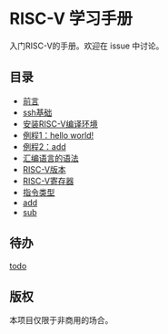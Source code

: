# RISC-V 学习手册
入门RISC-V的手册。欢迎在 issue 中讨论。

## 目录
- [前言](前言.md)
- [ssh基础](ssh.md)
- [安装RISC-V编译环境](安装RISC-V编译环境.md)
- [例程1：hello world!](例程1：hello_world!.md)
- [例程2：add](例程2：add.md)
- [汇编语言的语法](汇编语言的语法.md)
- [RISC-V版本](RISC-V版本.md)
- [RISC-V寄存器](RISC-V寄存器.md)
- [指令类型](指令类型.md)
- [add](add.md)
- [sub](sub.md)

## 待办

[todo](todo.md)

## 版权

本项目仅限于非商用的场合。
